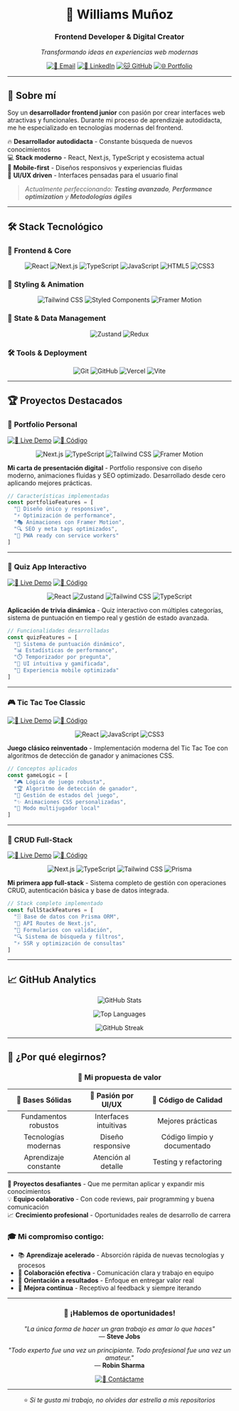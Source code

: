 <div align="center">

# 🚀 Williams Muñoz
### Frontend Developer & Digital Creator

*Transformando ideas en experiencias web modernas*

[![📧 Email](https://img.shields.io/badge/Contáctame-EA4335?style=for-the-badge&logo=gmail&logoColor=white)](mailto:wm0803687@gmail.com)
[![💼 LinkedIn](https://img.shields.io/badge/LinkedIn-0A66C2?style=for-the-badge&logo=linkedin&logoColor=white)](https://www.linkedin.com/in/williams-mu%C3%B1oz-893623289/)
[![🐱 GitHub](https://img.shields.io/badge/GitHub-181717?style=for-the-badge&logo=github&logoColor=white)](https://github.com/wrmpzzz)
[![🌐 Portfolio](https://img.shields.io/badge/Portfolio-FF6B6B?style=for-the-badge&logo=vercel&logoColor=white)](#)

</div>

---

## 🎯 Sobre mí

Soy un **desarrollador frontend junior** con pasión por crear interfaces web atractivas y funcionales. Durante mi proceso de aprendizaje autodidacta, me he especializado en tecnologías modernas del frontend.

🔥 **Desarrollador autodidacta** - Constante búsqueda de nuevos conocimientos  
💻 **Stack moderno** - React, Next.js, TypeScript y ecosistema actual  
📱 **Mobile-first** - Diseños responsivos y experiencias fluidas  
🎨 **UI/UX driven** - Interfaces pensadas para el usuario final  

> *Actualmente perfeccionando: **Testing avanzado**, **Performance optimization** y **Metodologías ágiles***

---

## 🛠️ Stack Tecnológico

### 🎨 **Frontend & Core**
<div align="center">

![React](https://img.shields.io/badge/React-20232A?style=for-the-badge&logo=react&logoColor=61DAFB)
![Next.js](https://img.shields.io/badge/Next.js-000000?style=for-the-badge&logo=next.js&logoColor=white)
![TypeScript](https://img.shields.io/badge/TypeScript-007ACC?style=for-the-badge&logo=typescript&logoColor=white)
![JavaScript](https://img.shields.io/badge/JavaScript-F7DF1E?style=for-the-badge&logo=javascript&logoColor=black)
![HTML5](https://img.shields.io/badge/HTML5-E34F26?style=for-the-badge&logo=html5&logoColor=white)
![CSS3](https://img.shields.io/badge/CSS3-1572B6?style=for-the-badge&logo=css3&logoColor=white)

</div>

### 🎨 **Styling & Animation**
<div align="center">

![Tailwind CSS](https://img.shields.io/badge/Tailwind_CSS-38B2AC?style=for-the-badge&logo=tailwind-css&logoColor=white)
![Styled Components](https://img.shields.io/badge/styled--components-DB7093?style=for-the-badge&logo=styled-components&logoColor=white)
![Framer Motion](https://img.shields.io/badge/Framer_Motion-0055FF?style=for-the-badge&logo=framer&logoColor=white)

</div>

### 🧠 **State & Data Management**
<div align="center">

![Zustand](https://img.shields.io/badge/Zustand-2C5F2D97?style=for-the-badge&logo=react&logoColor=white)
![Redux](https://img.shields.io/badge/Redux_Toolkit-593D88?style=for-the-badge&logo=redux&logoColor=white)

</div>

### 🛠️ **Tools & Deployment**
<div align="center">

![Git](https://img.shields.io/badge/Git-F05032?style=for-the-badge&logo=git&logoColor=white)
![GitHub](https://img.shields.io/badge/GitHub-181717?style=for-the-badge&logo=github&logoColor=white)
![Vercel](https://img.shields.io/badge/Vercel-000000?style=for-the-badge&logo=vercel&logoColor=white)
![Vite](https://img.shields.io/badge/Vite-646CFF?style=for-the-badge&logo=vite&logoColor=white)

</div>

---

## 🏆 Proyectos Destacados

### 🌟 **Portfolio Personal**
[![🚀 Live Demo](https://img.shields.io/badge/Demo%20Live-4CAF50?style=for-the-badge&logo=vercel)](URL_DEL_PROYECTO)
[![📁 Código](https://img.shields.io/badge/Ver%20Código-181717?style=for-the-badge&logo=github)](URL_GITHUB)

<div align="center">

![Next.js](https://img.shields.io/badge/Next.js-000000?style=flat-square&logo=next.js&logoColor=white)
![TypeScript](https://img.shields.io/badge/TypeScript-007ACC?style=flat-square&logo=typescript&logoColor=white)
![Tailwind CSS](https://img.shields.io/badge/Tailwind_CSS-38B2AC?style=flat-square&logo=tailwind-css&logoColor=white)
![Framer Motion](https://img.shields.io/badge/Framer_Motion-0055FF?style=flat-square&logo=framer&logoColor=white)

</div>

**Mi carta de presentación digital** - Portfolio responsive con diseño moderno, animaciones fluidas y SEO optimizado. Desarrollado desde cero aplicando mejores prácticas.

```typescript
// Características implementadas
const portfolioFeatures = [
  "🎨 Diseño único y responsive",
  "⚡ Optimización de performance",
  "🎭 Animaciones con Framer Motion",
  "🔍 SEO y meta tags optimizados",
  "📱 PWA ready con service workers"
]
```

---

### 🧠 **Quiz App Interactivo**
[![🚀 Live Demo](https://img.shields.io/badge/Demo%20Live-FF6B6B?style=for-the-badge&logo=vercel)](https://quiz-zustand.netlify.app/)
[![📁 Código](https://img.shields.io/badge/Ver%20Código-181717?style=for-the-badge&logo=github)](https://github.com/wrmpzzz/Quiz-zustand)

<div align="center">

![React](https://img.shields.io/badge/React-20232A?style=flat-square&logo=react&logoColor=61DAFB)
![Zustand](https://img.shields.io/badge/Zustand-2C5F2D97?style=flat-square&logo=react&logoColor=white)
![Tailwind CSS](https://img.shields.io/badge/Tailwind_CSS-38B2AC?style=flat-square&logo=tailwind-css&logoColor=white)
![TypeScript](https://img.shields.io/badge/TypeScript-007ACC?style=flat-square&logo=typescript&logoColor=white)

</div>

**Aplicación de trivia dinámica** - Quiz interactivo con múltiples categorías, sistema de puntuación en tiempo real y gestión de estado avanzada.

```javascript
// Funcionalidades desarrolladas
const quizFeatures = [
  "🎯 Sistema de puntuación dinámico",
  "📊 Estadísticas de performance",
  "⏱️ Temporizador por pregunta",
  "🎨 UI intuitiva y gamificada",
  "📱 Experiencia mobile optimizada"
]
```

---

### 🎮 **Tic Tac Toe Classic**
[![🚀 Live Demo](https://img.shields.io/badge/Demo%20Live-6366F1?style=for-the-badge&logo=vercel)](https://tresenra.netlify.app/)
[![📁 Código](https://img.shields.io/badge/Ver%20Código-181717?style=for-the-badge&logo=github)](https://github.com/wrmpzzz/Tic-Tac-Toe)

<div align="center">

![React](https://img.shields.io/badge/React-20232A?style=flat-square&logo=react&logoColor=61DAFB)
![JavaScript](https://img.shields.io/badge/JavaScript-F7DF1E?style=flat-square&logo=javascript&logoColor=black)
![CSS3](https://img.shields.io/badge/CSS3-1572B6?style=flat-square&logo=css3&logoColor=white)

</div>

**Juego clásico reinventado** - Implementación moderna del Tic Tac Toe con algoritmos de detección de ganador y animaciones CSS.

```javascript
// Conceptos aplicados
const gameLogic = [
  "🎮 Lógica de juego robusta",
  "🏆 Algoritmo de detección de ganador",
  "🔄 Gestión de estados del juego",
  "✨ Animaciones CSS personalizadas",
  "👥 Modo multijugador local"
]
```

---

### 📝 **CRUD Full-Stack**
[![🚀 Live Demo](https://img.shields.io/badge/Demo%20Live-10B981?style=for-the-badge&logo=vercel)](https://app-crud-git-main-wrmpzzzs-projects.vercel.app/)
[![📁 Código](https://img.shields.io/badge/Ver%20Código-181717?style=for-the-badge&logo=github)](https://github.com/wrmpzzz/App-Crud)

<div align="center">

![Next.js](https://img.shields.io/badge/Next.js-000000?style=flat-square&logo=next.js&logoColor=white)
![TypeScript](https://img.shields.io/badge/TypeScript-007ACC?style=flat-square&logo=typescript&logoColor=white)
![Tailwind CSS](https://img.shields.io/badge/Tailwind_CSS-38B2AC?style=flat-square&logo=tailwind-css&logoColor=white)
![Prisma](https://img.shields.io/badge/Prisma-2D3748?style=flat-square&logo=prisma&logoColor=white)

</div>

**Mi primera app full-stack** - Sistema completo de gestión con operaciones CRUD, autenticación básica y base de datos integrada.

```typescript
// Stack completo implementado
const fullStackFeatures = [
  "🗄️ Base de datos con Prisma ORM",
  "🔧 API Routes de Next.js",
  "📝 Formularios con validación",
  "🔍 Sistema de búsqueda y filtros",
  "⚡ SSR y optimización de consultas"
]
```

---

## 📈 GitHub Analytics

<div align="center">

![GitHub Stats](https://github-readme-stats.vercel.app/api?username=wrmpzzz&show_icons=true&theme=tokyonight&hide_border=true&bg_color=0D1117&icon_color=58A6FF&text_color=C9D1D9&title_color=58A6FF&count_private=true)

![Top Languages](https://github-readme-stats.vercel.app/api/top-langs/?username=wrmpzzz&layout=compact&theme=tokyonight&hide_border=true&bg_color=0D1117&text_color=C9D1D9&title_color=58A6FF&hide=php,hack)

![GitHub Streak](https://github-readme-streak-stats.herokuapp.com/?user=wrmpzzz&theme=tokyonight&hide_border=true&background=0D1117)

</div>

---

## 💼 ¿Por qué elegirnos?

<div align="center">

### 🎯 **Mi propuesta de valor**

| 🚀 **Bases Sólidas** | 🎨 **Pasión por UI/UX** | 🔧 **Código de Calidad** |
|:---------------------:|:------------------------:|:-------------------------:|
| Fundamentos robustos | Interfaces intuitivas | Mejores prácticas |
| Tecnologías modernas | Diseño responsive | Código limpio y documentado |
| Aprendizaje constante | Atención al detalle | Testing y refactoring |

</div>


🚀 **Proyectos desafiantes** - Que me permitan aplicar y expandir mis conocimientos  
💡 **Equipo colaborativo** - Con code reviews, pair programming y buena comunicación  
📈 **Crecimiento profesional** - Oportunidades reales de desarrollo de carrera  

### 🎓 **Mi compromiso contigo:**

- 📚 **Aprendizaje acelerado** - Absorción rápida de nuevas tecnologías y procesos
- 🤝 **Colaboración efectiva** - Comunicación clara y trabajo en equipo
- 🎯 **Orientación a resultados** - Enfoque en entregar valor real
- 🔄 **Mejora continua** - Receptivo al feedback y siempre iterando

---

<div align="center">

### 💬 **¡Hablemos de oportunidades!**

*"La única forma de hacer un gran trabajo es amar lo que haces"*  
— **Steve Jobs**

*"Todo experto fue una vez un principiante. Todo profesional fue una vez un amateur."*  
— **Robin Sharma**

[![💌 Contáctame](https://img.shields.io/badge/Hablemos%20de%20tu%20próximo%20proyecto-00D4AA?style=for-the-badge&logo=gmail&logoColor=white)](mailto:wm0803687@gmail.com)

---

⭐ *Si te gusta mi trabajo, no olvides dar estrella a mis repositorios*

</div>
